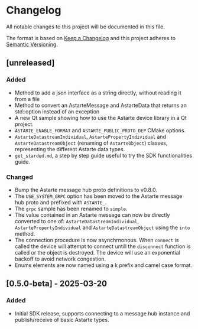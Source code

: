 <!--
Copyright 2025 SECO Mind Srl

SPDX-License-Identifier: Apache-2.0
-->

# Changelog
All notable changes to this project will be documented in this file.

The format is based on [Keep a Changelog](http://keepachangelog.com/en/1.1.0/)
and this project adheres to [Semantic Versioning](http://semver.org/spec/v2.0.0.html).

## [unreleased]
### Added
- Method to add a json interface as a string directly, without reading it from a file
- Method to convert an AstarteMessage and AstarteData that returns an std::option instead of an exception
- A new Qt sample showing how to use the Astarte device library in a Qt project.
- `ASTARTE_ENABLE_FORMAT` and `ASTARTE_PUBLIC_PROTO_DEP` CMake options.
- `AstarteDatastreamIndividual`, `AstartePropertyIndividual` and `AstarteDatastreamObject` (renaming
  of `AstarteObject`) classes, representing the different Astarte data types.
- `get_starded.md`, a step by step guide useful to try the SDK functionalities
  guide.

### Changed
- Bump the Astarte message hub proto definitions to v0.8.0.
- The `USE_SYSTEM_GRPC` option has been moved to the Astarte message hub proto and prefixed with
  `ASTARTE_`.
- The `grpc` sample has been renamed to `simple`.
- The value contained in an Astarte message can now be directly converted to one of:
  `AstarteDatastreamIndividual`, `AstartePropertyIndividual` and `AstarteDatastreamObject` using the
  `into` method.
- The connection procedure is now asynchrnonous. When `connect` is called the device will attempt
  to connect untill the `disconnect` function is called or the object is destroyed. The device will
  use an exponential backoff to avoid network congestion.
- Enums elements are now named using a k prefix and camel case format.

## [0.5.0-beta] - 2025-03-20
### Added
- Initial SDK release, supports connecting to a message hub instance and publish/receive of basic
  Astarte types.
